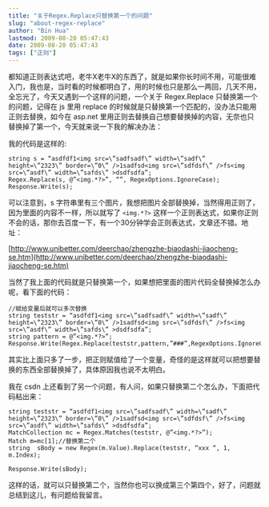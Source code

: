 ```yaml
---
title: "关于Regex.Replace只替换第一个的问题"
slug: "about-regex-replace"
author: "Bin Hua"
lastmod: 2009-08-20 05:47:43
date: 2009-08-20 05:47:43
tags: ["正则"]
---
```


都知道正则表达式吧，老牛X老牛X的东西了，就是如果你长时间不用，可能很难入门，我也是，当时看的时候都明白了，用的时候也只是那么一两回，几天不用， 全忘光了，今天又遇到一个这样的问题，一个关于 Regex.Replace 只替换第一个的问题，记得在 js 里用 replace 的时候就是只替换第一个匹配的，没办法只能用正则去替换，如今在 asp.net 里用正则去替换自己想要替换掉的内容，无奈也只替换掉了第一个，今天就来说一下我的解决办法：

我的代码是这样的:

```
string s = “asdfdf1<img src=\”sadfsadf\” width=\”sadf\” height=\”2323\” border=\”0\” />1sadfsd<img src=\”sdfdsf\” />fs<img src=\”asdf\” width=\”safds\” >dsdfsdfa”;
Regex.Replace(s, @”<img.*?>”, “”, RegexOptions.IgnoreCase);
Response.Write(s);
```

可以注意到，s 字符串里有三个图片，我想把图片全部替换掉，当然得用正则了，因为里面的内容不一样，所以就写了 `<img.*?>` 这样一个正则表达式，如果你正则不会的话，那你去百度一下，有一个30分钟学会正则表达式，文章还不错。地址：

[http://www.unibetter.com/deerchao/zhengzhe-biaodashi-jiaocheng-se.htm](http://www.unibetter.com/deerchao/zhengzhe-biaodashi-jiaocheng-se.htm)

当然了我上面的代码就是只替换第一个，如果想把里面的图片代码全替换掉怎么办呢，看下面的代码：

```
//赋给变量后就可以多次替换
string teststr = “asdfdf1<img src=\”sadfsadf\” width=\”sadf\” height=\”2323\” border=\”0\” />1sadfsd<img src=\”sdfdsf\” />fs<img src=\”asdf\” width=\”safds\” >dsdfsdfa”;
string pattern = @”<img.*?>”;
Response.Write(Regex.Replace(teststr,pattern,”###”,RegexOptions.IgnoreCase));
```

其实比上面只多了一步，把正则赋值给了一个变量，奇怪的是这样就可以把想要替换的东西全部替换掉了，具体原因我也说不太明白。

我在 csdn 上还看到了另一个问题，有人问，如果只替换第二个怎么办，下面把代码粘出来：

```
string teststr = “asdfdf1<img src=\”sadfsadf\” width=\”sadf\” height=\”2323\” border=\”0\” />1sadfsd<img src=\”sdfdsf\” />fs<img src=\”asdf\” width=\”safds\” >dsdfsdfa”;
MatchCollection mc = Regex.Matches(teststr, @”<img.*?>”);
Match m=mc[1];//替换第二个
string  sBody = new Regex(m.Value).Replace(teststr, “xxx “, 1, m.Index);

Response.Write(sBody);
```

这样的话，就可以只替换第二个，当然你也可以换成第三个第四个，好了，问题就总结到这儿，有问题给我留言。